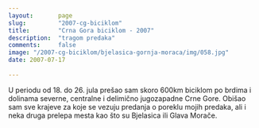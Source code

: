 ```yaml
---
layout:       page
slug:         "2007-cg-biciklom"
title:        "Crna Gora biciklom - 2007"
description:  "tragom predaka"
comments:     false
image: "/2007-cg-biciklom/bjelasica-gornja-moraca/img/058.jpg"
date: 2007-07-17
  
---
```


U periodu od 18. do 26. jula prešao sam skoro 600km biciklom po brdima i dolinama severne, centralne i delimično 
jugozapadne Crne Gore. Obišao sam sve krajeve za koje se vezuju predanja o poreklu mojih predaka, ali i neka druga 
prelepa mesta kao što su Bjelasica ili Glava Morače.
